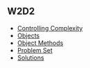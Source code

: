 ## W2D2

+ [Controlling Complexity][controlling-complexity]
+ [Objects][objects]
+ [Object Methods][object-methods]
+ [Problem Set][problems-w2d2]
+ [Solutions][solutions-w2d2]


[objects]: ./notes/objects.md
[object-methods]: ./notes/object_methods.md
[controlling-complexity]: ./notes/controlling_complexity.md
[problems-w2d2]: ./problems/problem_set.md
[solutions-w2d2]: ./problems/solution.js
